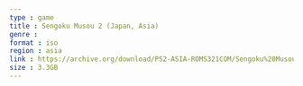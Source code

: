 ```yaml
---
type : game
title : Sengoku Musou 2 (Japan, Asia)
genre : 
format : iso
region : asia
link : https://archive.org/download/PS2-ASIA-ROMS321COM/Sengoku%20Musou%202%20%28Japan%2C%20Asia%29.7z
size : 3.3GB
---
```

